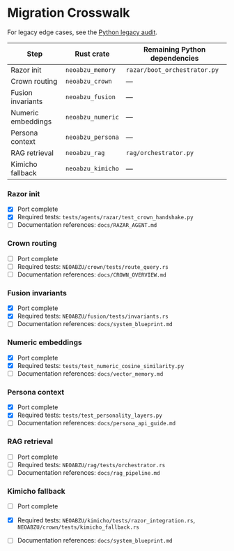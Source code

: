 # Migration Crosswalk

For legacy edge cases, see the [Python legacy audit](python_legacy_audit.md).

| Step | Rust crate | Remaining Python dependencies |
|------|------------|--------------------------------|
| Razor init | `neoabzu_memory` | `razar/boot_orchestrator.py` |
| Crown routing | `neoabzu_crown` | — |
| Fusion invariants | `neoabzu_fusion` | — |
| Numeric embeddings | `neoabzu_numeric` | — |
| Persona context | `neoabzu_persona` | — |
| RAG retrieval | `neoabzu_rag` | `rag/orchestrator.py` |
| Kimicho fallback | `neoabzu_kimicho` | — |

### Razor init
- [x] Port complete
- [x] Required tests: `tests/agents/razar/test_crown_handshake.py`
- [ ] Documentation references: `docs/RAZAR_AGENT.md`

### Crown routing
- [ ] Port complete
- [ ] Required tests: `NEOABZU/crown/tests/route_query.rs`
- [ ] Documentation references: `docs/CROWN_OVERVIEW.md`

### Fusion invariants
- [x] Port complete
- [x] Required tests: `NEOABZU/fusion/tests/invariants.rs`
- [ ] Documentation references: `docs/system_blueprint.md`

### Numeric embeddings
- [x] Port complete
- [x] Required tests: `tests/test_numeric_cosine_similarity.py`
- [ ] Documentation references: `docs/vector_memory.md`

### Persona context
- [x] Port complete
- [x] Required tests: `tests/test_personality_layers.py`
- [ ] Documentation references: `docs/persona_api_guide.md`

### RAG retrieval
- [ ] Port complete
- [ ] Required tests: `NEOABZU/rag/tests/orchestrator.rs`
- [ ] Documentation references: `docs/rag_pipeline.md`

### Kimicho fallback
- [ ] Port complete
- [x] Required tests: `NEOABZU/kimicho/tests/razor_integration.rs`, `NEOABZU/crown/tests/kimicho_fallback.rs`
- [ ] Documentation references: `docs/system_blueprint.md`

